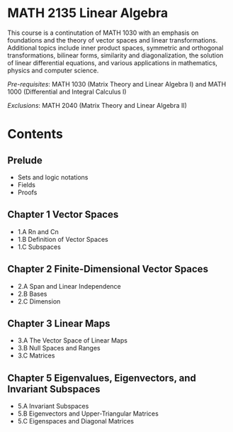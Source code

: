 # MATH 2135 Linear Algebra

This course is a continutation of MATH 1030 with an emphasis on foundations and the theory of vector spaces and linear transformations. Additional topics include inner product spaces, symmetric and orthogonal transformations, bilinear forms, similarity and diagonalization, the solution of linear differential equations, and various applications in mathematics, physics and computer science.

*Pre-requisites*: MATH 1030 (Matrix Theory and Linear Algebra I) and MATH 1000 (Differential and Integral Calculus I)

*Exclusions*: MATH 2040 (Matrix Theory and Linear Algebra II)

# Contents

## Prelude
- Sets and logic notations
- Fields
- Proofs

## Chapter 1 Vector Spaces
- 1.A Rn and Cn
- 1.B Definition of Vector Spaces
- 1.C Subspaces

## Chapter 2 Finite-Dimensional Vector Spaces
- 2.A Span and Linear Independence
- 2.B Bases
- 2.C Dimension

## Chapter 3 Linear Maps
- 3.A The Vector Space of Linear Maps
- 3.B Null Spaces and Ranges
- 3.C Matrices

## Chapter 5 Eigenvalues, Eigenvectors, and Invariant Subspaces
- 5.A Invariant Subspaces
- 5.B Eigenvectors and Upper-Triangular Matrices
- 5.C Eigenspaces and Diagonal Matrices